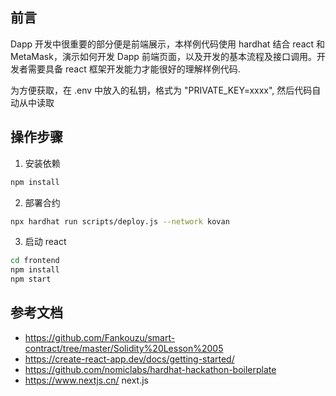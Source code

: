 ## 前言

Dapp 开发中很重要的部分便是前端展示，本样例代码使用 hardhat 结合 react 和 MetaMask，演示如何开发 Dapp 前端页面，以及开发的基本流程及接口调用。开发者需要具备 react 框架开发能力才能很好的理解样例代码.

为方便获取，在 .env 中放入的私钥，格式为 "PRIVATE_KEY=xxxx", 然后代码自动从中读取

## 操作步骤

1. 安装依赖

```sh
npm install
```

2. 部署合约

```sh
npx hardhat run scripts/deploy.js --network kovan
```

3. 启动 react

```sh
cd frontend
npm install
npm start
```

## 参考文档

- https://github.com/Fankouzu/smart-contract/tree/master/Solidity%20Lesson%2005
- https://create-react-app.dev/docs/getting-started/
- https://github.com/nomiclabs/hardhat-hackathon-boilerplate
- https://www.nextjs.cn/ next.js
